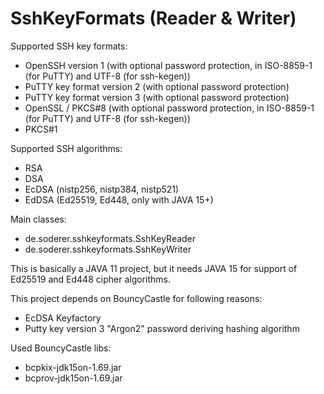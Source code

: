 # SshKeyFormats (Reader & Writer)

Supported SSH key formats:
- OpenSSH version 1 (with optional password protection, in ISO-8859-1 (for PuTTY) and UTF-8 (for ssh-kegen))
- PuTTY key format version 2 (with optional password protection)
- PuTTY key format version 3 (with optional password protection)
- OpenSSL / PKCS#8 (with optional password protection, in ISO-8859-1 (for PuTTY) and UTF-8 (for ssh-kegen))
- PKCS#1

Supported SSH algorithms:
- RSA
- DSA
- EcDSA (nistp256, nistp384, nistp521)
- EdDSA (Ed25519, Ed448, only with JAVA 15+)

Main classes:
- de.soderer.sshkeyformats.SshKeyReader
- de.soderer.sshkeyformats.SshKeyWriter

This is basically a JAVA 11 project, but it needs JAVA 15 for support of Ed25519 and Ed448 cipher algorithms.

This project depends on BouncyCastle for following reasons:
- EcDSA Keyfactory
- Putty key version 3 "Argon2" password deriving hashing algorithm

Used BouncyCastle libs:
- bcpkix-jdk15on-1.69.jar
- bcprov-jdk15on-1.69.jar
